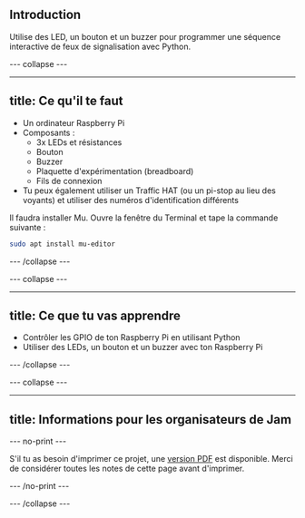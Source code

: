 ## Introduction

Utilise des LED, un bouton et un buzzer pour programmer une séquence interactive de feux de signalisation avec Python.

\--- collapse \---

* * *

## title: Ce qu'il te faut

- Un ordinateur Raspberry Pi
- Composants : 
  - 3x LEDs et résistances
  - Bouton
  - Buzzer
  - Plaquette d'expérimentation (breadboard)
  - Fils de connexion
- Tu peux également utiliser un Traffic HAT (ou un pi-stop au lieu des voyants) et utiliser des numéros d'identification différents

Il faudra installer Mu. Ouvre la fenêtre du Terminal et tape la commande suivante :

```bash
sudo apt install mu-editor
```

\--- /collapse \---

\--- collapse \---

* * *

## title: Ce que tu vas apprendre

- Contrôler les GPIO de ton Raspberry Pi en utilisant Python
- Utiliser des LEDs, un bouton et un buzzer avec ton Raspberry Pi

\--- /collapse \---

\--- collapse \---

* * *

## title: Informations pour les organisateurs de Jam

\--- no-print \---

S'il tu as besoin d'imprimer ce projet, une [version PDF](https://github.com/raspberrypilearning/jam-worksheets/raw/master/pdf/Interactive-Traffic-Lights-Python.pdf) est disponible. Merci de considérer toutes les notes de cette page avant d'imprimer.

\--- /no-print \---

\--- /collapse \---